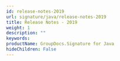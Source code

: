 ```yaml
---
id: release-notes-2019
url: signature/java/release-notes-2019
title: Release Notes - 2019
weight: 1
description: ""
keywords: 
productName: GroupDocs.Signature for Java
hideChildren: False
---
```

